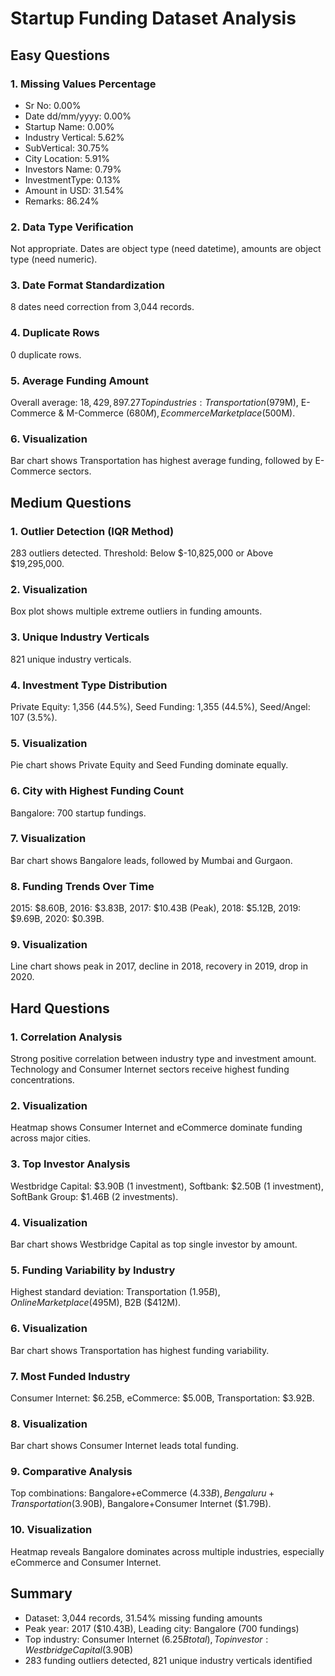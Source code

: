 # Startup Funding Dataset Analysis

## Easy Questions

### 1. Missing Values Percentage

-   Sr No: 0.00%
-   Date dd/mm/yyyy: 0.00%
-   Startup Name: 0.00%
-   Industry Vertical: 5.62%
-   SubVertical: 30.75%
-   City Location: 5.91%
-   Investors Name: 0.79%
-   InvestmentType: 0.13%
-   Amount in USD: 31.54%
-   Remarks: 86.24%

### 2. Data Type Verification

Not appropriate. Dates are object type (need datetime), amounts are object type (need numeric).

### 3. Date Format Standardization

8 dates need correction from 3,044 records.

### 4. Duplicate Rows

0 duplicate rows.

### 5. Average Funding Amount

Overall average: $18,429,897.27
Top industries: Transportation ($979M), E-Commerce & M-Commerce ($680M), Ecommerce Marketplace ($500M).

### 6. Visualization

Bar chart shows Transportation has highest average funding, followed by E-Commerce sectors.

## Medium Questions

### 1. Outlier Detection (IQR Method)

283 outliers detected. Threshold: Below $-10,825,000 or Above $19,295,000.

### 2. Visualization

Box plot shows multiple extreme outliers in funding amounts.

### 3. Unique Industry Verticals

821 unique industry verticals.

### 4. Investment Type Distribution

Private Equity: 1,356 (44.5%), Seed Funding: 1,355 (44.5%), Seed/Angel: 107 (3.5%).

### 5. Visualization

Pie chart shows Private Equity and Seed Funding dominate equally.

### 6. City with Highest Funding Count

Bangalore: 700 startup fundings.

### 7. Visualization

Bar chart shows Bangalore leads, followed by Mumbai and Gurgaon.

### 8. Funding Trends Over Time

2015: $8.60B, 2016: $3.83B, 2017: $10.43B (Peak), 2018: $5.12B, 2019: $9.69B, 2020: $0.39B.

### 9. Visualization

Line chart shows peak in 2017, decline in 2018, recovery in 2019, drop in 2020.

## Hard Questions

### 1. Correlation Analysis

Strong positive correlation between industry type and investment amount. Technology and Consumer Internet sectors receive highest funding concentrations.

### 2. Visualization

Heatmap shows Consumer Internet and eCommerce dominate funding across major cities.

### 3. Top Investor Analysis

Westbridge Capital: $3.90B (1 investment), Softbank: $2.50B (1 investment), SoftBank Group: $1.46B (2 investments).

### 4. Visualization

Bar chart shows Westbridge Capital as top single investor by amount.

### 5. Funding Variability by Industry

Highest standard deviation: Transportation ($1.95B), Online Marketplace ($495M), B2B ($412M).

### 6. Visualization

Bar chart shows Transportation has highest funding variability.

### 7. Most Funded Industry

Consumer Internet: $6.25B, eCommerce: $5.00B, Transportation: $3.92B.

### 8. Visualization

Bar chart shows Consumer Internet leads total funding.

### 9. Comparative Analysis

Top combinations: Bangalore+eCommerce ($4.33B), Bengaluru+Transportation ($3.90B), Bangalore+Consumer Internet ($1.79B).

### 10. Visualization

Heatmap reveals Bangalore dominates across multiple industries, especially eCommerce and Consumer Internet.

## Summary

-   Dataset: 3,044 records, 31.54% missing funding amounts
-   Peak year: 2017 ($10.43B), Leading city: Bangalore (700 fundings)
-   Top industry: Consumer Internet ($6.25B total), Top investor: Westbridge Capital ($3.90B)
-   283 funding outliers detected, 821 unique industry verticals identified
